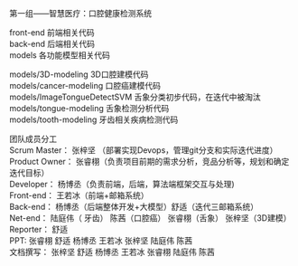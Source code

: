 第一组——智慧医疗：口腔健康检测系统  

front-end 前端相关代码  
back-end 后端相关代码  
models 各功能模型相关代码  

models/3D-modeling 3D口腔建模代码  
models/cancer-modeling 口腔癌建模代码  
models/ImageTongueDetectSVM 舌象分类初步代码，在迭代中被淘汰  
models/tongue-modeling 舌象检测分析代码  
models/tooth-modeling 牙齿相关疾病检测代码  

团队成员分工  
Scrum Master：       张梓坚 （部署实现Devops，管理git分支和实际迭代进度）  
Product Owner：      张睿栩（负责项目前期的需求分析，竞品分析等，规划和确定迭代目标）  
Developer：          杨博丞（负责前端，后端，算法端框架交互与处理)   
Front-end：          王若冰（前端+邮箱系统）  
Back-end：           杨博丞（后端整体开发+大模型）舒适（迭代三邮箱系统）  
Net-end：            陆庭伟（ 牙齿） 陈茜（口腔癌）  张睿栩（舌象）  张梓坚（3D建模）  
Reporter：           舒适  
PPT:                 张睿栩   舒适  杨博丞  王若冰    张梓坚  陆庭伟  陈茜   
文档撰写：            张梓坚   舒适  杨博丞  王若冰    张睿栩  陆庭伟  陈茜  



